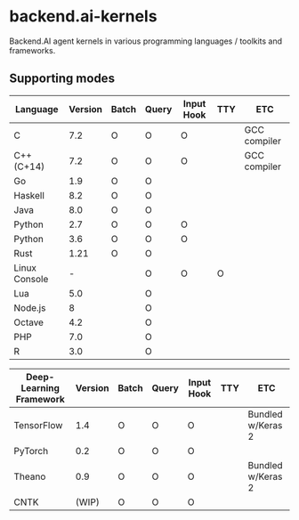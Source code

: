 # backend.ai-kernels

Backend.AI agent kernels in various programming languages / toolkits and frameworks.

## Supporting modes

| Language      | Version | Batch | Query | Input Hook | TTY | ETC |
|---------------|------|---|---|---|---|------------|
| C             | 7.2  | O | O | O |   |GCC compiler       |
| C++ (C+14)    | 7.2  | O | O | O |   |GCC compiler       |
| Go            | 1.9  | O | O |   |   |                   | 
| Haskell       | 8.2  | O | O |   |   |                   |
| Java          | 8.0  | O | O |   |   |                   |
| Python        | 2.7  | O | O | O |   |                   |
| Python        | 3.6  | O | O | O |   |                   | 
| Rust          | 1.21 | O | O |   |   |                   | 
| Linux Console | -    |   | O | O | O |                   |  
| Lua           | 5.0  |   | O |   |   |                   |
| Node.js       | 8    |   | O |   |   |                   |
| Octave        | 4.2  |   | O |   |   |                   |
| PHP           | 7.0  |   | O |   |   |                   |
| R             | 3.0  |   | O |   |   |                   |

| Deep-Learning Framework | Version | Batch | Query | Input Hook | TTY | ETC |
|---------------|------|---|---|---|---|------------|
| TensorFlow    | 1.4  | O | O | O |   | Bundled w/Keras 2 |
| PyTorch       | 0.2  | O | O | O |   |                   |
| Theano        | 0.9  | O | O | O |   | Bundled w/Keras 2 |
| CNTK          |(WIP) | O | O | O |   |                   |
